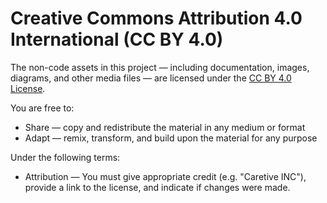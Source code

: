 # Creative Commons Attribution 4.0 International (CC BY 4.0)

The non-code assets in this project — including documentation, images, diagrams, and other media files — are licensed under the [CC BY 4.0 License](https://creativecommons.org/licenses/by/4.0/).

You are free to:
- Share — copy and redistribute the material in any medium or format
- Adapt — remix, transform, and build upon the material for any purpose

Under the following terms:
- Attribution — You must give appropriate credit (e.g. "Caretive INC"), provide a link to the license, and indicate if changes were made.
